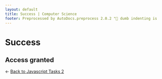 ```yaml
---
layout: default
title: Success | Computer Science
footer: Preprocessed by AutoDocs.preprocess 2.0.2 "🦀 dumb indenting is gone 🦀" ⓒ Starwort, 2020
---
```


# Success

## Access granted

← [Back to Javascript Tasks 2](./index.html)
